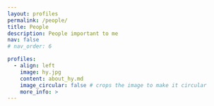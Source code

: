 ```yaml
---
layout: profiles
permalink: /people/
title: People
description: People important to me
nav: false
# nav_order: 6

profiles:
  - align: left
    image: hy.jpg
    content: about_hy.md
    image_circular: false # crops the image to make it circular
    more_info: >
---
```

